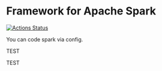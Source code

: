 # Framework for Apache Spark


[![Actions Status](https://github.com/manhcompany/power/workflows/ScalaBuild/badge.svg)](https://github.com/manhcompany/power/actions)

You can code spark via config.

TEST

TEST
